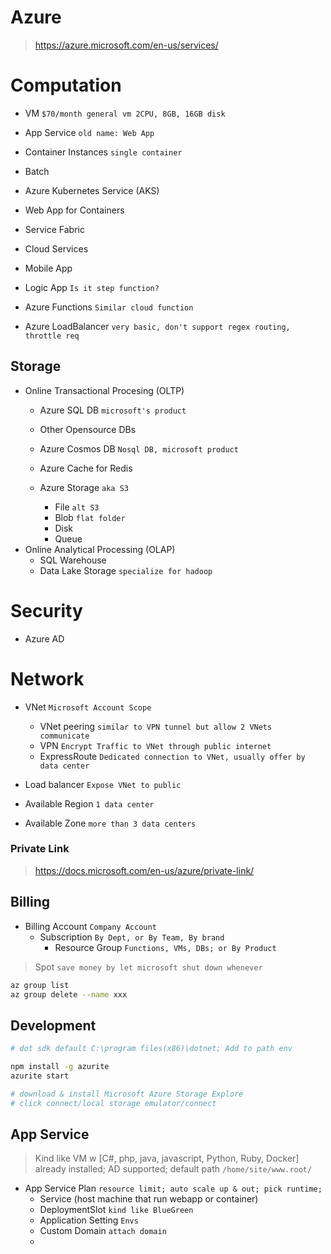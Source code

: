 # Azure
> https://azure.microsoft.com/en-us/services/

# Computation
- VM `$70/month general vm 2CPU, 8GB, 16GB disk`
- App Service `old name: Web App`
- Container Instances `single container`
- Batch
- Azure Kubernetes Service (AKS)
- Web App for Containers

- Service Fabric
- Cloud Services
- Mobile App

- Logic App `Is it step function?`
- Azure Functions `Similar cloud function`
- Azure LoadBalancer `very basic, don't support regex routing, throttle req`

## Storage
- Online Transactional Procesing (OLTP)
  - Azure SQL DB `microsoft's product`
  - Other Opensource DBs

  - Azure Cosmos DB `Nosql DB, microsoft product`
  - Azure Cache for Redis

  - Azure Storage `aka S3`
    - File `alt S3`
    - Blob `flat folder`
    - Disk
    - Queue
- Online Analytical Processing (OLAP)
  - SQL Warehouse
  - Data Lake Storage `specialize for hadoop`

# Security
- Azure AD

# Network
- VNet `Microsoft Account Scope`
  - VNet peering `similar to VPN tunnel but allow 2 VNets communicate`
  - VPN `Encrypt Traffic to VNet through public internet`
  - ExpressRoute `Dedicated connection to VNet, usually offer by data center`
- Load balancer `Expose VNet to public`

- Available Region `1 data center`
- Available Zone `more than 3 data centers`

### Private Link
> https://docs.microsoft.com/en-us/azure/private-link/


## Billing
- Billing Account `Company Account`
  - Subscription `By Dept, or By Team, By brand`
    - Resource Group `Functions, VMs, DBs; or By Product `

> Spot `save money by let microsoft shut down whenever`

```bash
az group list 
az group delete --name xxx
```

## Development
```bash
# dot sdk default C:\program files(x86)\dotnet; Add to path env

npm install -g azurite
azurite start

# download & install Microsoft Azure Storage Explore
# click connect/local storage emulator/connect
```

## App Service
> Kind like VM w [C#, php, java, javascript, Python, Ruby, Docker] already installed; AD supported; default path `/home/site/www.root/`

- App Service Plan `resource limit; auto scale up & out; pick runtime;`
  - Service (host machine that run webapp or container)
  - DeploymentSlot `kind like BlueGreen`
  - Application Setting `Envs`
  - Custom Domain  `attach domain`
  - 